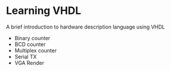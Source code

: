 # Learning VHDL
A brief introduction to hardware description language using VHDL

 - Binary counter
 - BCD counter
 - Multiplex counter
 - Serial TX
 - VGA Render